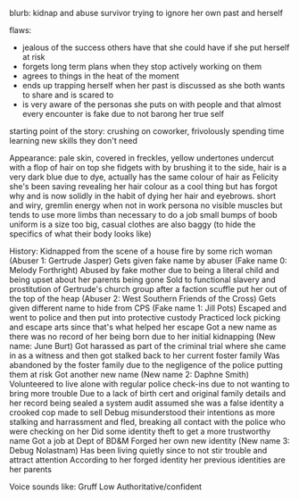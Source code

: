 blurb: kidnap and abuse survivor trying to ignore her own past and herself

flaws: 
- jealous of the success others have that she could have if she put herself at risk
- forgets long term plans when they stop actively working on them
- agrees to things in the heat of the moment
- ends up trapping herself when her past is discussed as she both wants to share and is scared to
- is very aware of the personas she puts on with people and that almost every encounter is fake due to not barong her true self

starting point of the story: crushing on coworker, frivolously spending time learning new skills they don't need

Appearance:
pale skin, covered in freckles, yellow undertones
undercut with a flop of hair on top she fidgets with by brushing it to the side, hair is a very dark blue due to dye, actually has the same colour of hair as Felicity she's been saving revealing her hair colour as a cool thing but has forgot why and is now solidly in the habit of dying her hair and eyebrows.
short and wiry, gremlin energy when not in work persona
no visible muscles but tends to use more limbs than necessary to do a job
small bumps of boob
uniform is a size too big, casual clothes are also baggy (to hide the specifics of what their body looks like)


History:
Kidnapped from the scene of a house fire by some rich woman
(Abuser 1: Gertrude Jasper)
Gets given fake name by abuser
(Fake name 0: Melody Forthright)
Abused by fake mother due to being a literal child and being upset about her parents being gone
Sold to functional slavery and prostitution of Gertrude's church group after a faction scuffle put her out of the top of the heap
(Abuser 2: West Southern Friends of the Cross)
Gets given different name to hide from CPS 
(Fake name 1: Jill Pots)
Escaped and went to police and then put into protective custody
Practiced lock picking and escape arts since that's what helped her escape
Got a new name as there was no record of her being born due to her initial kidnapping
(New name: June Burt)
Got harassed as part of the criminal trial where she came in as a witness and then got stalked back to her current foster family
Was abandoned by the foster family due to the negligence of the police putting them at risk
Got another new name 
(New name 2: Daphne Smith)
Volunteered to live alone with regular police check-ins due to not wanting to bring more trouble
Due to a lack of birth cert and original family details and her record being sealed a system audit assumed she was a false identity a crooked cop made to sell
Debug misunderstood their intentions as more stalking and harrassment and fled, breaking all contact with the police who were checking on her
Did some identity theft to get a more trustworthy name
Got a job at Dept of BD&M
Forged her own new identity 
(New name 3: Debug Nolastnam)
Has been living quietly since to not stir trouble and attract attention
According to her forged identity her previous identities are her parents

Voice sounds like:
Gruff
Low
Authoritative/confident 